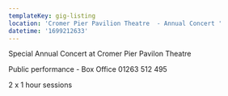 ```yaml
---
templateKey: gig-listing
location: 'Cromer Pier Pavilion Theatre  - Annual Concert '
datetime: '1699212633'
---
```

 Special Annual Concert at Cromer Pier Pavilon Theatre

P﻿ublic performance  - Box Office 01263 512 495 

2﻿ x 1 hour sessions